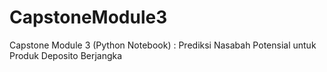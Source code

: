 # CapstoneModule3
Capstone Module 3 (Python Notebook) : Prediksi Nasabah Potensial untuk Produk Deposito Berjangka
